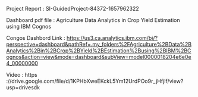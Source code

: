 Project Report : SI-GuidedProject-84372-1657962322

Dashboard pdf file : Agriculture Data Analytics in Crop Yield Estimation using IBM Cognos

Congos Dashbord Link : https://us3.ca.analytics.ibm.com/bi/?perspective=dashboard&pathRef=.my_folders%2FAgriculture%2BData%2BAnalytics%2Bin%2BCrop%2BYield%2BEstimation%2Busing%2BIBM%2BCognos&action=view&mode=dashboard&subView=model0000018204e6e0e4_00000000

Video : https
://drive.google.com/file/d/1KPHbXweEKckL5Ym12UrdPOo9r_jHfjIf/view?usp=drivesdk
